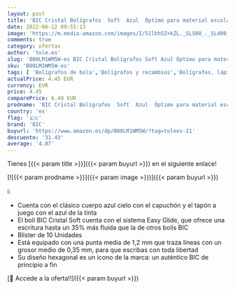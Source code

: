 ```yaml
---
layout: post
title: 'BIC Cristal Bolígrafos  Soft  Azul  Óptimo para material escolar Punta Media  1 2mm   Material Oficina y Papelaria  Blíster de 10 Bolis'
date: 2022-06-12 09:55:13
image: 'https://m.media-amazon.com/images/I/51lbhSZ+kZL._SL500_._SL400_.jpg'
comments: true
category: ofertas
author: 'tole.es'
slug: 'B00LM1WM5W-es BIC Cristal Bolígrafos Soft Azul Óptimo para material...'
sku: 'B00LM1WM5W-es'
tags: [ 'Bolígrafos de bola','Bolígrafos y recambios','Bolígrafos, lápices y útiles de escritura','Oficina y papelería','bic','bolígrafos','cristal','escolar','material','🇪🇸', ]
actualPrice: 4.45 EUR
currency: EUR
price: 4.45
comparePrice: 6.49 EUR
prodname: 'BIC Cristal Bolígrafos  Soft  Azul  Óptimo para material escolar Punta Media  1 2mm   Material Oficina y Papelaria  Blíster de 10 Bolis'
country: 'es'
flag: '🇪🇸'
brand: 'BIC'
buyurl: 'https://www.amazon.es/dp/B00LM1WM5W/?tag=tolees-21'
descuento: '31.43'
average: '4.07'
---
```


Tienes [{{< param title >}}]({{< param buyurl >}}) en el siguiente enlace!

[![{{< param prodname >}}]({{< param image >}})]({{< param buyurl >}})

ℹ️:

- Cuenta con el clásico cuerpo azul cielo con el capuchón y el tapón a juego con el azul de la tinta
- El bolí BIC Cristal Soft cuenta con el sistema Easy Glide, que ofrece una escritura hasta un 35% más fluida que la de otros bolis BIC
- Blister de 10 Unidades
- Está equipado con una punta media de 1,2 mm que traza líneas con un grosor medio de 0,35 mm, para que escribas con toda libertad
- Su diseño hexagonal es un icono de la marca: un auténtico BIC de principio a fin

[🛒 Accede a la oferta!!]({{< param buyurl >}})
